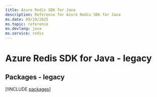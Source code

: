 ```yaml
---
title: Azure Redis SDK for Java
description: Reference for Azure Redis SDK for Java
ms.date: 09/19/2025
ms.topic: reference
ms.devlang: java
ms.service: redis
---
```

# Azure Redis SDK for Java - legacy
## Packages - legacy
[!INCLUDE [packages](redis-index.md)]